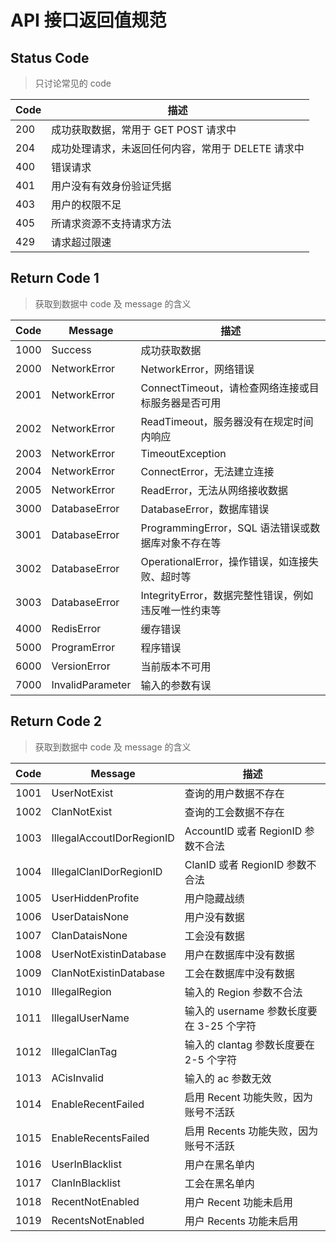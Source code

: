 # API 接口返回值规范

## Status Code

> 只讨论常见的 code

| Code | 描述                                               |
| ---- | -------------------------------------------------- |
| 200  | 成功获取数据，常用于 GET POST 请求中               |
| 204  | 成功处理请求，未返回任何内容，常用于 DELETE 请求中 |
| 400  | 错误请求                                           |
| 401  | 用户没有有效身份验证凭据                           |
| 403  | 用户的权限不足                                     |
| 405  | 所请求资源不支持请求方法                           |
| 429  | 请求超过限速                                       |

## Return Code 1

> 获取到数据中 code 及 message 的含义

| Code | Message          | 描述                                                 |
| ---- | ---------------- | ---------------------------------------------------- |
| 1000 | Success          | 成功获取数据                                         |
| 2000 | NetworkError     | NetworkError，网络错误                               |
| 2001 | NetworkError     | ConnectTimeout，请检查网络连接或目标服务器是否可用   |
| 2002 | NetworkError     | ReadTimeout，服务器没有在规定时间内响应              |
| 2003 | NetworkError     | TimeoutException                                     |
| 2004 | NetworkError     | ConnectError，无法建立连接                           |
| 2005 | NetworkError     | ReadError，无法从网络接收数据                        |
| 3000 | DatabaseError    | DatabaseError，数据库错误                            |
| 3001 | DatabaseError    | ProgrammingError，SQL 语法错误或数据库对象不存在等   |
| 3002 | DatabaseError    | OperationalError，操作错误，如连接失败、超时等       |
| 3003 | DatabaseError    | IntegrityError，数据完整性错误，例如违反唯一性约束等 |
| 4000 | RedisError       | 缓存错误                                             |
| 5000 | ProgramError     | 程序错误                                             |
| 6000 | VersionError     | 当前版本不可用                                       |
| 7000 | InvalidParameter | 输入的参数有误                                       |

## Return Code 2

> 获取到数据中 code 及 message 的含义

| Code | Message                   | 描述                                     |
| ---- | ------------------------- | ---------------------------------------- |
| 1001 | UserNotExist              | 查询的用户数据不存在                     |
| 1002 | ClanNotExist              | 查询的工会数据不存在                     |
| 1003 | IllegalAccoutIDorRegionID | AccountID 或者 RegionID 参数不合法       |
| 1004 | IllegalClanIDorRegionID   | ClanID 或者 RegionID 参数不合法          |
| 1005 | UserHiddenProfite         | 用户隐藏战绩                             |
| 1006 | UserDataisNone            | 用户没有数据                             |
| 1007 | ClanDataisNone            | 工会没有数据                             |
| 1008 | UserNotExistinDatabase    | 用户在数据库中没有数据                   |
| 1009 | ClanNotExistinDatabase    | 工会在数据库中没有数据                   |
| 1010 | IllegalRegion             | 输入的 Region 参数不合法                 |
| 1011 | IllegalUserName           | 输入的 username 参数长度要在 3-25 个字符 |
| 1012 | IllegalClanTag            | 输入的 clantag 参数长度要在 2-5 个字符   |
| 1013 | ACisInvalid               | 输入的 ac 参数无效                       |
| 1014 | EnableRecentFailed        | 启用 Recent 功能失败，因为账号不活跃     |
| 1015 | EnableRecentsFailed       | 启用 Recents 功能失败，因为账号不活跃    |
| 1016 | UserInBlacklist           | 用户在黑名单内                           |
| 1017 | ClanInBlacklist           | 工会在黑名单内                           |
| 1018 | RecentNotEnabled          | 用户 Recent 功能未启用                   |
| 1019 | RecentsNotEnabled         | 用户 Recents 功能未启用                  |

